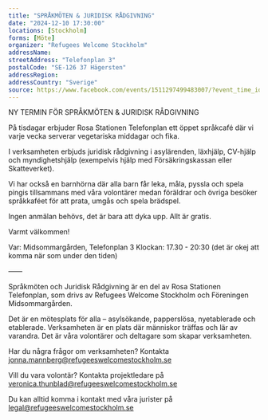 ```yaml
---
title: "SPRÅKMÖTEN & JURIDISK RÅDGIVNING"
date: "2024-12-10 17:30:00"
locations: [Stockholm]
forms: [Möte]
organizer: "Refugees Welcome Stockholm"
addressName: 
streetAddress: "Telefonplan 3"
postalCode: "SE-126 37 Hägersten"
addressRegion:
addressCountry: "Sverige"
source: https://www.facebook.com/events/1511297499483007/?event_time_id=1511297506149673
---
```

NY TERMIN FÖR SPRÅKMÖTEN & JURIDISK RÅDGIVNING

På tisdagar erbjuder Rosa Stationen Telefonplan ett öppet språkcafé där vi varje vecka serverar vegetariska middagar och fika.

I verksamheten erbjuds juridisk rådgivning i asylärenden, läxhjälp, CV-hjälp och myndighetshjälp (exempelvis hjälp med Försäkringskassan eller Skatteverket).

Vi har också en barnhörna där alla barn får leka, måla, pyssla och spela pingis tillsammans med våra volontärer medan föräldrar och övriga besöker språkkaféet för att prata, umgås och spela brädspel.

Ingen anmälan behövs, det är bara att dyka upp. Allt är gratis. 

Varmt välkommen!

Var: Midsommargården, Telefonplan 3
Klockan: 17.30 - 20:30 (det är okej att komma när som under den tiden)

——

Språkmöten och Juridisk Rådgivning är en del av Rosa Stationen Telefonplan, som drivs av Refugees Welcome Stockholm och Föreningen Midsommargården.

Det är en mötesplats för alla – asylsökande, papperslösa, nyetablerade och etablerade. Verksamheten är en plats där människor träffas och lär av varandra. Det är våra volontärer och deltagare som skapar verksamheten. 

Har du några frågor om verksamheten?
Kontakta jonna.mannberg@refugeeswelcomestockholm.se

Vill du vara volontär?
Kontakta projektledare på veronica.thunblad@refugeeswelcomestockholm.se 

Du kan alltid komma i kontakt med våra jurister på legal@refugeeswelcomestockholm.se

